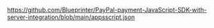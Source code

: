 https://github.com/Blueprinter/PayPal-payment-JavaScript-SDK-with-server-integration/blob/main/appsscript.json
